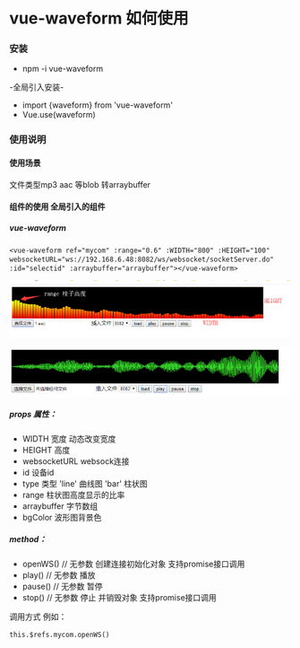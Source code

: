 # vue-waveform 如何使用


### 安装

* npm -i vue-waveform

-全局引入安装-

* import {waveform} from 'vue-waveform' 
* Vue.use(waveform)


### 使用说明

#### 使用场景
文件类型mp3 aac 等blob 转arraybuffer

#### 组件的使用 全局引入的组件
 
#####  vue-waveform
```
<vue-waveform ref="mycom" :range="0.6" :WIDTH="800" :HEIGHT="100" websocketURL="ws://192.168.6.48:8082/ws/websocket/socketServer.do" :id="selectid" :arraybuffer="arraybuffer"></vue-waveform> 
```

![效果](https://github.com/chenqiaoen521/vue-waveform/blob/master/example.png)

![效果2](https://github.com/chenqiaoen521/vue-waveform/blob/master/ex2.png)

##### props 属性：
* WIDTH  宽度 动态改变宽度
* HEIGHT  高度
* websocketURL websock连接
* id 设备id
* type 类型  'line' 曲线图 'bar' 柱状图
* range 柱状图高度显示的比率
* arraybuffer 字节数组
* bgColor 波形图背景色

##### method：

* openWS() // 无参数 创建连接初始化对象  支持promise接口调用 
* play() // 无参数 播放
* pause() // 无参数 暂停
* stop() // 无参数 停止 并销毁对象 支持promise接口调用

调用方式 例如： 
```
this.$refs.mycom.openWS()
```